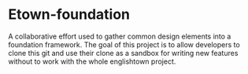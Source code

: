 # Etown-foundation

A collaborative effort used to gather common design elements into a foundation framework. 
The goal of this project is to allow developers to clone this git and use their clone as a sandbox for writing new features without to work with the whole englishtown project.